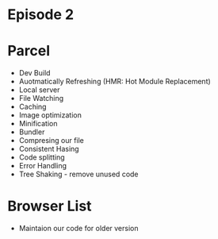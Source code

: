 # Episode 2

# Parcel

- Dev Build
- Auotmatically Refreshing (HMR: Hot Module Replacement)
- Local server
- File Watching
- Caching
- Image optimization
- Minification
- Bundler
- Compresing our file
- Consistent Hasing
- Code splitting
- Error Handling
- Tree Shaking - remove unused code

# Browser List

- Maintaion our code for older version
